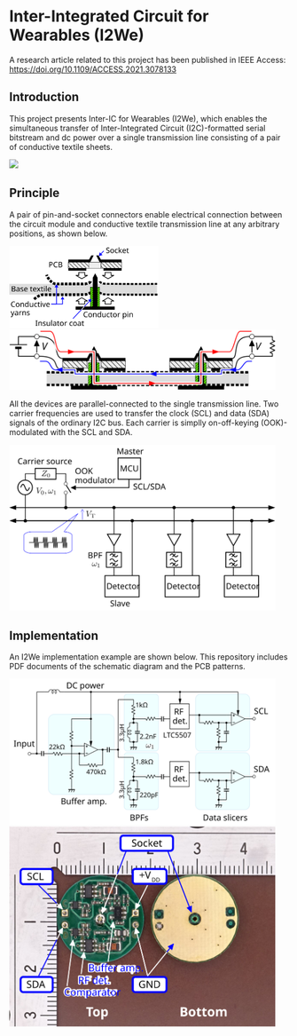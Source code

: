 # Inter-Integrated Circuit for Wearables (I2We)

A research article related to this project has been published in IEEE Access: https://doi.org/10.1109/ACCESS.2021.3078133

## Introduction

This project presents Inter-IC for Wearables (I2We), which enables the simultaneous transfer of Inter-Integrated Circuit (I2C)-formatted serial bitstream and dc power over a single transmission line consisting of a pair of conductive textile sheets. 

<img src="figures/SI2We_LedMatrix.gif" width="480px">

## Principle

A pair of pin-and-socket connectors enable electrical connection between the circuit module and conductive textile transmission line at any arbitrary positions, as shown below.

<img src="figures/connector.svg" width="270px">

<img src="figures/CurrentPath.svg" width="480px">

All the devices are parallel-connected to the single transmission line. 
Two carrier frequencies are used to transfer the clock (SCL) and data (SDA) signals of the ordinary I2C bus. 
Each carrier is simplly on-off-keying (OOK)-modulated with the SCL and SDA.

<img src="figures/OokSchem.svg" width="480px">

## Implementation

An I2We implementation example are shown below. 
This repository includes PDF documents of the schematic diagram and the PCB patterns.

<img src="figures/DemodSchem.svg" width="480px">

<img src="figures/RxModule.svg" width="480px">
